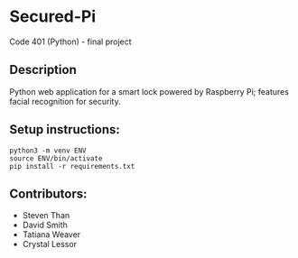 # Secured-Pi
Code 401 (Python) - final project

## Description
Python web application for a smart lock powered by Raspberry Pi; features facial recognition for security.

## Setup instructions:
```
python3 -m venv ENV
source ENV/bin/activate
pip install -r requirements.txt
```
## Contributors:
* Steven Than
* David Smith
* Tatiana Weaver
* Crystal Lessor
